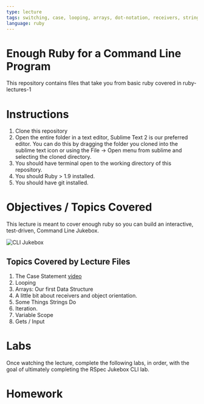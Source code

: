 ```yaml
---
type: lecture
tags: switching, case, looping, arrays, dot-notation, receivers, strings, iteration, variable scope, gets, input, CLI
language: ruby
---
```


# Enough Ruby for a Command Line Program

This repository contains files that take you from basic ruby covered in ruby-lectures-1

# Instructions

1. Clone this repository
2. Open the entire folder in a text editor, Sublime Text 2 is our preferred editor. You can do this by dragging the folder you cloned into the sublime text icon or using the File -> Open menu from sublime and selecting the cloned directory.
3. You should have terminal open to the working directory of this repository.
4. You should Ruby > 1.9 installed.
5. You should have git installed.

# Objectives / Topics Covered

This lecture is meant to cover enough ruby so you can build an interactive, test-driven, Command Line Jukebox.

![CLI Jukebox](http://dl.dropboxusercontent.com/s/owdfji5ljqubdhn/2014-01-29%20at%2011.10%20AM.png)

## Topics Covered by Lecture Files

1. The Case Statement [video](http://flatiron-school-training.s3.amazonaws.com/ruby/lectures/lecture2/part0.switching.mp4) 
2. Looping
3. Arrays: Our first Data Structure
4. A little bit about receivers and object orientation.
5. Some Things Strings Do
6. Iteration.
7. Variable Scope
8. Gets / Input

# Labs

Once watching the lecture, complete the following labs, in order, with the goal of ultimately completing the RSpec Jukebox CLI lab.

# Homework
